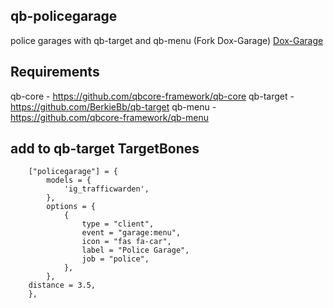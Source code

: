 ## qb-policegarage
police garages with qb-target and qb-menu (Fork Dox-Garage)
[Dox-Garage](https://github.com/Doxthehuman/QBCore-Nopixel-Inspired-Police-Garage)

## Requirements
qb-core - https://github.com/qbcore-framework/qb-core
qb-target - https://github.com/BerkieBb/qb-target
qb-menu - https://github.com/qbcore-framework/qb-menu

## add to qb-target TargetBones
```
    ["policegarage"] = {
        models = {
            'ig_trafficwarden',
        },
        options = {
            {
                type = "client",
                event = "garage:menu",
                icon = "fas fa-car",
                label = "Police Garage",
                job = "police",
            },
        },
    distance = 3.5,
    },
```
